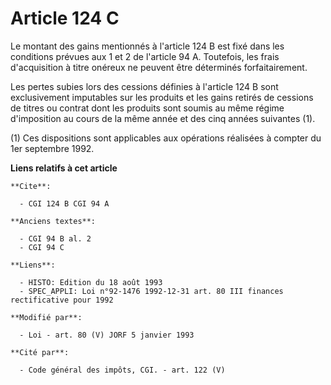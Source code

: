 # Article 124 C

Le montant des gains mentionnés à l'article 124 B est fixé dans les conditions prévues aux 1 et 2 de l'article 94 A.
Toutefois, les frais d'acquisition à titre onéreux ne peuvent être déterminés forfaitairement.

Les pertes subies lors des cessions définies à l'article 124 B sont exclusivement imputables sur les produits et les gains
retirés de cessions de titres ou contrat dont les produits sont soumis au même régime d'imposition au cours de la même année
et des cinq années suivantes (1).

(1) Ces dispositions sont applicables aux opérations réalisées à compter du 1er septembre 1992.

**Liens relatifs à cet article**

	**Cite**:

	  - CGI 124 B CGI 94 A

	**Anciens textes**:

	  - CGI 94 B al. 2
	  - CGI 94 C

	**Liens**:

	  - HISTO: Edition du 18 août 1993
	  - SPEC_APPLI: Loi n°92-1476 1992-12-31 art. 80 III finances rectificative pour 1992

	**Modifié par**:

	  - Loi - art. 80 (V) JORF 5 janvier 1993

	**Cité par**:

	  - Code général des impôts, CGI. - art. 122 (V)
